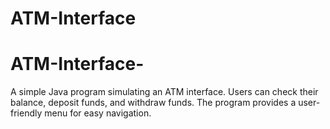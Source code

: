 # ATM-Interface

# ATM-Interface-
A simple Java program simulating an ATM interface. Users can check their balance, deposit funds, and withdraw funds. The program provides a user-friendly menu for easy navigation.
